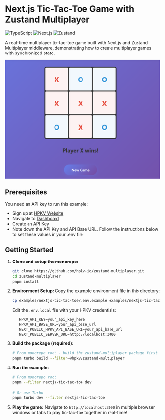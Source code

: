 # Next.js Tic-Tac-Toe Game with Zustand Multiplayer

![TypeScript](https://img.shields.io/badge/typescript-%23007ACC.svg?style=for-the-badge&logo=typescript&logoColor=white)
![Next.js](https://img.shields.io/badge/next.js-%23000000.svg?style=for-the-badge&logo=next.js&logoColor=white)
![Zustand](https://img.shields.io/badge/zustand-%23FF6B6B.svg?style=for-the-badge&logo=react&logoColor=white)

A real-time multiplayer tic-tac-toe game built with Next.js and Zustand Multiplayer middleware, demonstrating how to create multiplayer games with synchronized state.

![Tic Tac Toe Game](../../.github/assets/examples/tic-tac-toe.png)

## Prerequisites

You need an API key to run this example:

- Sign up at [HPKV Website](https://hpkv.io/signup)
- Navigate to [Dashboard](https://hpkv.io/dashboard)
- Create an API Key  
- Note down the API Key and API Base URL. Follow the instructions below to set these values in your .env file

## Getting Started

1. **Clone and setup the monorepo:**
   ```bash
   git clone https://github.com/hpkv-io/zustand-multiplayer.git
   cd zustand-multiplayer
   pnpm install
   ```

2. **Environment Setup:**
   Copy the example environment file in this directory:
   ```bash
   cp examples/nextjs-tic-tac-toe/.env.example examples/nextjs-tic-tac-toe/.env.local
   ```

   Edit the `.env.local` file with your HPKV credentials:
   ```env
      HPKV_API_KEY=your_api_key_here
      HPKV_API_BASE_URL=your_api_base_url
      NEXT_PUBLIC_HPKV_API_BASE_URL=your_api_base_url
      NEXT_PUBLIC_SERVER_URL=http://localhost:3000
   ```

3. **Build the package (required):**
   ```bash
   # From monorepo root - build the zustand-multiplayer package first
   pnpm turbo build --filter=@hpkv/zustand-multiplayer
   ```

4. **Run the example:**
   ```bash
   # From monorepo root
   pnpm --filter nextjs-tic-tac-toe dev
   
   # Or use Turbo
   pnpm turbo dev --filter nextjs-tic-tac-toe
   ```

5. **Play the game:**
   Navigate to `http://localhost:3000` in multiple browser windows or tabs to play tic-tac-toe together in real-time!

